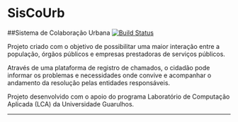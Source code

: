 SisCoUrb
========
##Sistema de Colaboração Urbana
[![Build Status](https://travis-ci.org/mihailov-vf/siscourb.svg)](https://travis-ci.org/mihailov-vf/siscourb)

Projeto criado com o objetivo de possibilitar uma maior interação entre a 
população, órgãos públicos e empresas prestadoras de serviços públicos. 

Através de uma plataforma de registro de chamados, o cidadão pode informar 
os problemas e necessidades onde convive e acompanhar o andamento da resolução
pelas entidades responsáveis.

Projeto desenvolvido com o apoio do programa Laboratório de Computação Aplicada (LCA) 
da Universidade Guarulhos.

---

